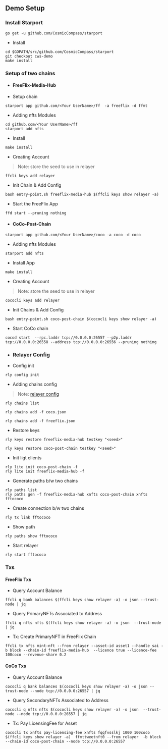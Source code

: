 ## Demo Setup

### Install Starport
```
go get -u github.com/CosmicCompass/starport
```
- Install
```bash=
cd $GOPATH/src/github.com/CosmicCompass/starport
git checkout cws-demo
make install
```

### Setup of two chains

- #### FreeFlix-Media-Hub

- Setup chain
```bash=
starport app github.com/<Your UserName>/ff  -a freeflix -d ffmt
```
- Adding nfts Modules
```bash=
cd github.com/<Your UserName>/ff
starport add nfts
```

- Install 
```bash=
make install
```

- Creating Account
> Note: store the seed to use in relayer
```bash=
ffcli keys add relayer 
```

- Init Chain & Add Config
```bash=
bash entry-point.sh freeflix-media-hub $(ffcli keys show relayer -a)
```

- Start the FreeFlix App
```bash=
ffd start --pruning nothing
```
- #### CoCo-Post-Chain
```bash=
starport app github.com/<Your UserName>/coco -a coco -d coco
```

- Adding nfts Modules
```bash=
starport add nfts
```
- Install  App
```bash=
make install
```
- Creating Account
 > Note: store the seed to use in relayer
```
cococli keys add relayer 
```

- Init Chains & Add Config
```bash=
bash entry-point.sh coco-post-chain $(cococli keys show relayer -a)
```
- Start CoCo chain
```bash=
cocod start  --rpc.laddr tcp://0.0.0.0:26557 --p2p.laddr tcp://0.0.0.0:26558 --address tcp://0.0.0.0:26556 --pruning nothing
```

- ### Relayer Config
- Config init
```bash=
rly config init
```
- Adding chains config
> Note: [relayer config](https://github.com/CosmicCompass/cosmos/tree/develop/cws-demo/config)
```bash=
rly chains list 

rly chains add -f coco.json 

rly chains add -f freeflix.json

```
- Restore keys
```bash=
rly keys restore freeflix-media-hub testkey "<seed>"

rly keys restore coco-post-chain testkey "<seed>"
```
- Init ligt clients
```bash=
rly lite init coco-post-chain -f
rly lite init freeflix-media-hub -f
```
- Generate paths b/w two chains
```bash=
rly paths list
rly paths gen -f freeflix-media-hub xnfts coco-post-chain xnfts fftococo
```
- Create connection b/w two chains 
```bash=
rly tx link fftococo
```
- Show path
```bash=
rly paths show fftococo
```
- Start relayer
```bash=
rly start fftococo
```

### Txs 

#### FreeFlix Txs
- Query Account Balance
```bash=
ffcli q bank balances $(ffcli keys show relayer -a) -o json --trust-node | jq
```

- Query PrimaryNFTs Associated to Address
```bash=
ffcli q nfts nfts $(ffcli keys show relayer -a) -o json  --trust-node | jq
```

- Tx: Create PrimaryNFT in FreeFlix Chain
```bash=
ffcli tx nfts mint-nft --from relayer --asset-id asset1 --handle sai -b block --chain-id freeflix-media-hub  --licence true --licence-fee 100coco --revenue-share 0.2
```
#### CoCo Txs
- Query Account Balance
```bash=
cococli q bank balances $(cococli keys show relayer -a) -o json --trust-node --node tcp://0.0.0.0:26557 | jq
```
- Query SecondaryNFTs Associated to Address
```bash=
cococli q nfts nfts $(cococli keys show relayer -a) -o json  --trust-node --node tcp://0.0.0.0:26557 | jq
```
- Tx: Pay LicensingFee for Asset
```bash=
cococli tx xnfts pay-licensing-fee xnfts fqqfvsslkj 1000 100coco $(ffcli keys show relayer -a)  ffmttweetnft0 --from relayer  -b block --chain-id coco-post-chain --node tcp://0.0.0.0:26557
```
